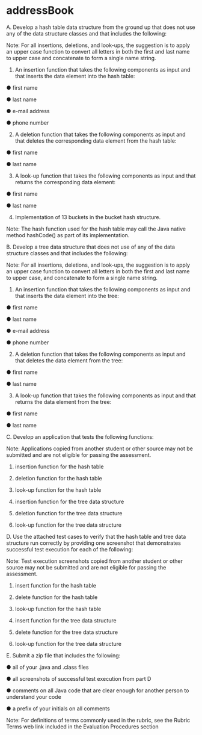 # addressBook
A.  Develop a hash table data structure from the ground up that does not use any of the data structure classes and that includes the following:
 

Note: For all insertions, deletions, and look-ups, the suggestion is to apply an upper case function to convert all letters in both the first and last name to upper case and concatenate to form a single name string.
 

1.  An insertion function that takes the following components as input and that inserts the data element into the hash table:

●   first name

●   last name

●   e-mail address

●   phone number

2.  A deletion function that takes the following components as input and that deletes the corresponding data element from the hash table:

●   first name

●   last name

3.  A look-up function that takes the following components as input and that returns the corresponding data element:

●   first name

●   last name

4.  Implementation of 13 buckets in the bucket hash structure.
 

Note: The hash function used for the hash table may call the Java native method hashCode() as part of its implementation.
 

B.  Develop a tree data structure that does not use of any of the data structure classes and that includes the following:
 

Note: For all insertions, deletions, and look-ups, the suggestion is to apply an upper case function to convert all letters in both the first and last name to upper case, and concatenate to form a single name string.
 

1.  An insertion function that takes the following components as input and that inserts the data element into the tree:

●   first name

●   last name

●   e-mail address

●   phone number

2.  A deletion function that takes the following components as input and that deletes the data element from the tree:

●   first name

●   last name

3.  A look-up function that takes the following components as input and that returns the data element from the tree:

●   first name

●   last name
 

C.  Develop an application that tests the following functions:
 

Note: Applications copied from another student or other source may not be submitted and are not eligible for passing the assessment.
 

1.  insertion function for the hash table

2.  deletion function for the hash table

3.  look-up function for the hash table

4.  insertion function for the tree data structure

5.  deletion function for the tree data structure

6.  look-up function for the tree data structure
 

D.  Use the attached test cases to verify that the hash table and tree data structure run correctly by providing one screenshot that demonstrates successful test execution for each of the following:
 

Note: Test execution screenshots copied from another student or other source may not be submitted and are not eligible for passing the assessment.
 

1.  insert function for the hash table

2.  delete function for the hash table

3.  look-up function for the hash table

4.  insert function for the tree data structure

5.  delete function for the tree data structure

6.  look-up function for the tree data structure
 

E.  Submit a zip file that includes the following:

●   all of your .java and .class files

●   all screenshots of successful test execution from part D

●   comments on all Java code that are clear enough for another person to understand your code

●   a prefix of your initials on all comments
 

Note: For definitions of terms commonly used in the rubric, see the Rubric Terms web link included in the Evaluation Procedures section
